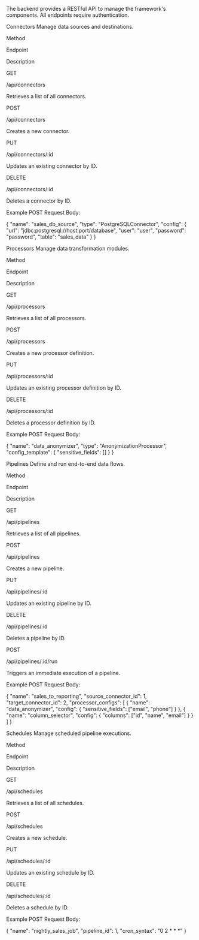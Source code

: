 The backend provides a RESTful API to manage the framework's components. All endpoints require authentication.

Connectors
Manage data sources and destinations.

Method

Endpoint

Description

GET

/api/connectors

Retrieves a list of all connectors.

POST

/api/connectors

Creates a new connector.

PUT

/api/connectors/:id

Updates an existing connector by ID.

DELETE

/api/connectors/:id

Deletes a connector by ID.

Example POST Request Body:

{
  "name": "sales_db_source",
  "type": "PostgreSQLConnector",
  "config": {
    "url": "jdbc:postgresql://host:port/database",
    "user": "user",
    "password": "password",
    "table": "sales_data"
  }
}

Processors
Manage data transformation modules.

Method

Endpoint

Description

GET

/api/processors

Retrieves a list of all processors.

POST

/api/processors

Creates a new processor definition.

PUT

/api/processors/:id

Updates an existing processor definition by ID.

DELETE

/api/processors/:id

Deletes a processor definition by ID.

Example POST Request Body:

{
  "name": "data_anonymizer",
  "type": "AnonymizationProcessor",
  "config_template": {
    "sensitive_fields": []
  }
}

Pipelines
Define and run end-to-end data flows.

Method

Endpoint

Description

GET

/api/pipelines

Retrieves a list of all pipelines.

POST

/api/pipelines

Creates a new pipeline.

PUT

/api/pipelines/:id

Updates an existing pipeline by ID.

DELETE

/api/pipelines/:id

Deletes a pipeline by ID.

POST

/api/pipelines/:id/run

Triggers an immediate execution of a pipeline.

Example POST Request Body:

{
  "name": "sales_to_reporting",
  "source_connector_id": 1,
  "target_connector_id": 2,
  "processor_configs": [
    {
      "name": "data_anonymizer",
      "config": {
        "sensitive_fields": ["email", "phone"]
      }
    },
    {
      "name": "column_selector",
      "config": {
        "columns": ["id", "name", "email"]
      }
    }
  ]
}

Schedules
Manage scheduled pipeline executions.

Method

Endpoint

Description

GET

/api/schedules

Retrieves a list of all schedules.

POST

/api/schedules

Creates a new schedule.

PUT

/api/schedules/:id

Updates an existing schedule by ID.

DELETE

/api/schedules/:id

Deletes a schedule by ID.

Example POST Request Body:

{
  "name": "nightly_sales_job",
  "pipeline_id": 1,
  "cron_syntax": "0 2 * * *"
}

